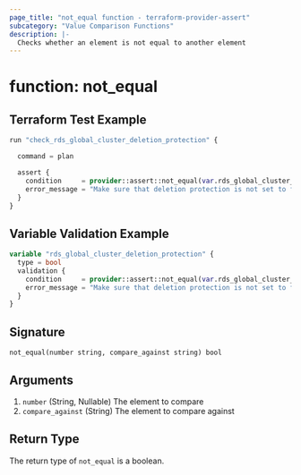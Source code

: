 ```yaml
---
page_title: "not_equal function - terraform-provider-assert"
subcategory: "Value Comparison Functions"
description: |-
  Checks whether an element is not equal to another element
---
```


# function: not_equal



## Terraform Test Example

```terraform
run "check_rds_global_cluster_deletion_protection" {

  command = plan

  assert {
    condition     = provider::assert::not_equal(var.rds_global_cluster_deletion_protection, false)
    error_message = "Make sure that deletion protection is not set to false"
  }
}
```

## Variable Validation Example

```terraform
variable "rds_global_cluster_deletion_protection" {
  type = bool
  validation {
    condition     = provider::assert::not_equal(var.rds_global_cluster_deletion_protection, false)
    error_message = "Make sure that deletion protection is not set to false"
  }
}
```

## Signature

<!-- signature generated by tfplugindocs -->
```text
not_equal(number string, compare_against string) bool
```

## Arguments

<!-- arguments generated by tfplugindocs -->
1. `number` (String, Nullable) The element to compare
1. `compare_against` (String) The element to compare against


## Return Type

The return type of `not_equal` is a boolean.
